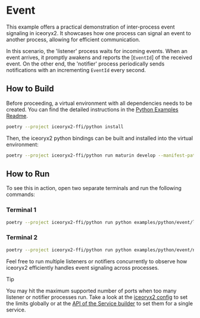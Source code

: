 # Event

This example offers a practical demonstration of inter-process event signaling
in iceoryx2. It showcases how one process can signal an event to another
process, allowing for efficient communication.

In this scenario, the 'listener' process waits for incoming events. When an
event arrives, it promptly awakens and reports the [`EventId`] of the received
event. On the other end, the 'notifier' process periodically sends notifications
with an incrementing `EventId` every second.

## How to Build

Before proceeding, a virtual environment with all dependencies needs to be
created. You can find the detailed instructions in the
[Python Examples Readme](../README.md).

```sh
poetry --project iceoryx2-ffi/python install
```

Then, the iceoryx2 python bindings can be built and installed into the virtual
environment:

```sh
poetry --project iceoryx2-ffi/python run maturin develop --manifest-path iceoryx2-ffi/python/Cargo.toml --target-dir target/ffi/python
```

## How to Run

To see this in action, open two separate terminals and run the following
commands:

### Terminal 1

```sh
poetry --project iceoryx2-ffi/python run python examples/python/event/listener.py
```

### Terminal 2

```sh
poetry --project iceoryx2-ffi/python run python examples/python/event/notifier.py
```

Feel free to run multiple listeners or notifiers concurrently to observe how
iceoryx2 efficiently handles event signaling across processes.

> [!TIP]
> You may hit the maximum supported number of ports when too many listener or
> notifier processes run. Take a look at the [iceoryx2 config](../../../config)
> to set the limits globally or at the
> [API of the Service builder](https://docs.rs/iceoryx2/latest/iceoryx2/service/index.html)
> to set them for a single service.
